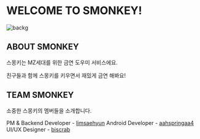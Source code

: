 # WELCOME TO SMONKEY!
![backg](https://user-images.githubusercontent.com/80076029/203208585-6081ceae-aa7a-4a79-95f1-8b277db541e5.png)

## ABOUT SMONKEY
스몽키는 MZ세대를 위한 금연 도우미 서비스에요.

친구들과 함께 스몽키를 키우면서 재밌게 금연 해봐요!


## TEAM SMONKEY
소중한 스몽키의 멤버들을 소개합니다.

PM & Backend Developer - [limsaehyun](https://github.com/limsaehyun)
Android Developer - [aahspringaa4](https://github.com/aahspringaa4)
UI/UX Designer - [biscrab](https://github.com/biscrab)
